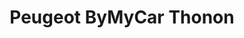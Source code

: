 ---
title: "Peugeot ByMyCar Thonon"
url: /anthy-sur-leman/peugeot-bymycar-thonon-rue-de-leurope-2/
shop: voiture
---
